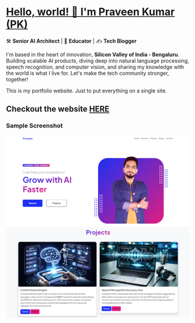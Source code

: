 # [Hello, world! 👋 I'm Praveen Kumar (PK)](https://github.com/inboxpraveen#hello-world--im-praveen-kumar-pk)

🛠 **Senior AI Architect** | 🎤 **Educator** | ✍️ **Tech Blogger**

I'm based in the heart of innovation, **Silicon Valley of India - Bengaluru**. Building scalable AI products, diving deep into natural language processing, speech recognition, and computer vision, and sharing my knowledge with the world is what I live for. Let's make the tech community stronger, together!

This is my portfolio website. Just to put everything on a single site.

## Checkout the website [HERE](https://inboxpraveen.github.io)

### Sample Screenshot

<img src="assets/homepage.png" alt="Home Page View" />



<img src="assets/projectspage.png" alt="Home Page View" />



